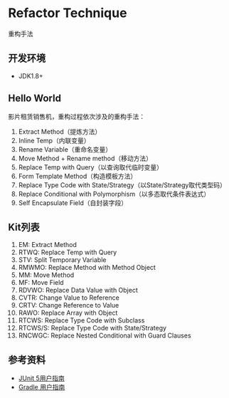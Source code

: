 # Refactor Technique
重构手法
 

## 开发环境
 - JDK1.8+

## Hello World
影片租赁销售机，重构过程依次涉及的重构手法：

1. Extract Method（提炼方法）
2. Inline Temp（内联变量）
3. Rename Variable（重命名变量）
4. Move Method + Rename method（移动方法）
5. Replace Temp with Query（以查询取代临时变量）
6. Form Template Method（构造模板方法）
7. Replace Type Code with State/Strategy（以State/Strategy取代类型码）
8. Replace Conditional with Polymorphism（以多态取代条件表达式）
9. Self Encapsulate Field（自封装字段）

 
## Kit列表
1. EM: Extract Method
2. RTWQ: Replace Temp with Query
3. STV: Split Temporary Variable
4. RMWMO: Replace Method with Method Object
5. MM: Move Method
6. MF: Move Field
7. RDVWO: Replace Data Value with Object
8. CVTR: Change Value to Reference
9. CRTV: Change Reference to Value
10. RAWO: Replace Array with Object
11. RTCWS: Replace Type Code with Subclass
12. RTCWS/S: Replace Type Code with State/Strategy
13. RNCWGC: Replace Nested Conditional with Guard Clauses


## 参考资料
- [JUnit 5用户指南](https://sjyuan.club/junit5/user-guide-cn/)
- [Gradle 用户指南](https://docs.gradle.org/current/userguide/userguide.html)